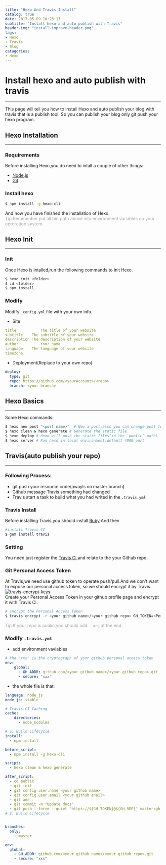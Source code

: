 ```yaml
---
title: "Hexo And Travis Install" 
catalog: true
date: 2017-05-09 10:23:13
subtitle: "Install hexo and auto publish with Travis"
header-img: "install-improve-header.png"
tags:
- Hexo
- Travis
- Blog
catagories:
- Hexo
---
```


# Install hexo and auto publish with travis
---
This page will tell you how to install Hexo and auto publish your blog with travis that is a publish tool. So you can publish your blog only git push your hexo program.

## Hexo Installation
---

### Requirements 
Before installing Hexo,you do need to intall a couple of other things:
* [Node.js](https://nodejs.org)
* [Git](https://git-scm.com/)

### Install hexo
```bash
$ npm install -g hexo-cli
```
And now you have finished the installation of Hexo.<br>
<font color="#A9A9A9">Tip:Remmenber put all bin path above into environment variables on your opreration system.</font>

## Hexo Init
---

### Init
Once Hexo is intalled,run the following commands to init Hexo.
```bash
$ hexo init <folder>
$ cd <folder>
$ npm install
```

### Modify
Modify `_config.yml` file with your own info.<br>
* Site
```yml
title	        The title of your website
subtitle	The subtitle of your website
description	The description of your website
author	        Your name
language	The language of your website
timezone
```
* Deployment(Replace to your own repo)
```yml
deploy:
  type: git
  repo: https://github.com/<yourAccount>/<repo>
  branch: <your-branch>
```

## Hexo Basics
---
Some Hexo commands:
```bash
$ hexo new post "<post name>"  # New a post,also you can change post to another one layout if you want
$ hexo clean & hexo generate # Generate the static file
$ hexo deploy # Hexo will push the static files(in the `public` path) into specific branch of your git repo
$ hexo server # Run hexo in local environment,default 4000 port
```

## Travis(auto publish your repo)
---

### Following Process:
* git push your resource code(awayls on master branch)
* Github message Travis something had changed
* Travis start a task to build what you had writed in the `.travis.yml`

### Travis Install
Before installing Travis,you should install [Ruby](https://www.ruby-lang.org).And then
```bash
#install Travis CI
$ gem install travis
```

### Setting
You need just register the [Travis CI](https://travis-ci.org/),and relate to the your Github repo.

### Git Personal Access Token
At Travis,we need use github token to operate push/pull.And we don't want to expose our personal access token, so we should encrypt it by Travis.<br>
![travis-encrypt-keys](travis-encrypt-keys.png)<br>
Create your Personal Access Token in your github profile page and encrypt it with Travis CI. 
```bash
# encrypt the Personal Access Token
$ travis encrypt -r <your github name>/<your github repo> GH_TOKEN=<Personal Access Token> 
```
<font color="#A9A9A9">Tip:If your repo is public,you should add `--org` at the end.</font>

### Modify `.travis.yml`
* add environment vaviables
```yml
# the "xxx" is the cryptograph of your github personal access token
env:
    global:
      - GH_ADDR: github.com/<your github name>/<your github repo>.git
      - secure: "xxx"
```

* the whole file is that:
```yml
language: node_js
node_js: stable

# Travis-CI Caching
cache:
    directories:
      - node_modules

# S: Build Lifecycle
install:
  - npm install

before_script:
  - npm install -g hexo-cli

script:
  - hexo clean & hexo generate

after_script:
  - cd public
  - git init
  - git config user.name <your github name>
  - git config user.email <your github enail>
  - git add .
  - git commit -m "Update docs"
  - git push --force --quiet "https://${GH_TOKEN}@${GH_REF}" master:gh-pages
# E: Build LifeCycle


branches:
  only:
    - master

env:
  global:
    - GH_ADDR: github.com/<your github name>/<your github repo>.git
    - secure: "xxx"
```